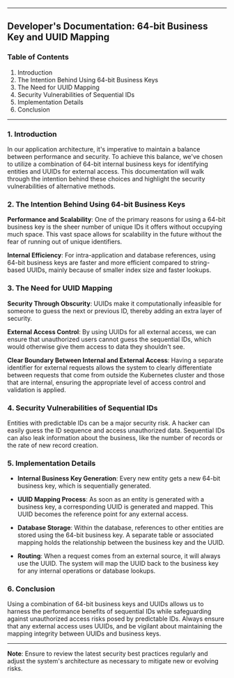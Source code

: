 ﻿---

## Developer's Documentation: 64-bit Business Key and UUID Mapping

### Table of Contents

1. Introduction
2. The Intention Behind Using 64-bit Business Keys
3. The Need for UUID Mapping
4. Security Vulnerabilities of Sequential IDs
5. Implementation Details
6. Conclusion

---

### 1. Introduction

In our application architecture, it's imperative to maintain a balance between performance and security. To achieve this
balance, we've chosen to utilize a combination of 64-bit internal business keys for identifying entities and UUIDs for
external access. This documentation will walk through the intention behind these choices and highlight the security
vulnerabilities of alternative methods.

### 2. The Intention Behind Using 64-bit Business Keys

**Performance and Scalability**: One of the primary reasons for using a 64-bit business key is the sheer number of
unique IDs it offers without occupying much space. This vast space allows for scalability in the future without the fear
of running out of unique identifiers.

**Internal Efficiency**: For intra-application and database references, using 64-bit business keys are faster and more
efficient compared to string-based UUIDs, mainly because of smaller index size and faster lookups.

### 3. The Need for UUID Mapping

**Security Through Obscurity**: UUIDs make it computationally infeasible for someone to guess the next or previous ID,
thereby adding an extra layer of security.

**External Access Control**: By using UUIDs for all external access, we can ensure that unauthorized users cannot guess
the sequential IDs, which would otherwise give them access to data they shouldn't see.

**Clear Boundary Between Internal and External Access**: Having a separate identifier for external requests allows the
system to clearly differentiate between requests that come from outside the Kubernetes cluster and those that are
internal, ensuring the appropriate level of access control and validation is applied.

### 4. Security Vulnerabilities of Sequential IDs

Entities with predictable IDs can be a major security risk. A hacker can easily guess the ID sequence and access
unauthorized data. Sequential IDs can also leak information about the business, like the number of records or the rate
of new record creation.

### 5. Implementation Details

- **Internal Business Key Generation**: Every new entity gets a new 64-bit business key, which is sequentially
  generated.

- **UUID Mapping Process**: As soon as an entity is generated with a business key, a corresponding UUID is generated and
  mapped. This UUID becomes the reference point for any external access.

- **Database Storage**: Within the database, references to other entities are stored using the 64-bit business key. A
  separate table or associated mapping holds the relationship between the business key and the UUID.

- **Routing**: When a request comes from an external source, it will always use the UUID. The system will map the UUID
  back to the business key for any internal operations or database lookups.

### 6. Conclusion

Using a combination of 64-bit business keys and UUIDs allows us to harness the performance benefits of sequential IDs
while safeguarding against unauthorized access risks posed by predictable IDs. Always ensure that any external access
uses UUIDs, and be vigilant about maintaining the mapping integrity between UUIDs and business keys.

---

**Note**: Ensure to review the latest security best practices regularly and adjust the system's architecture as
necessary to mitigate new or evolving risks.

